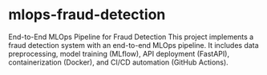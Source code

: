 # mlops-fraud-detection
End-to-End MLOps Pipeline for Fraud Detection This project implements a fraud detection system with an end-to-end MLOps pipeline. It includes data preprocessing, model training (MLflow), API deployment (FastAPI), containerization (Docker), and CI/CD automation (GitHub Actions).
